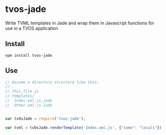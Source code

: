 # tvos-jade
Write TVML templates in Jade and wrap them in Javascript functions for use in a TVOS application

## Install

`npm install tvos-jade`

## Use

```javascript
// Assume a directory structure like this:
// .
// this_file.js
// templates/
//  Index.xml.js.jade
//  Other.xml.js.jade


var tvOsJade = require('tvos-jade');

var tvml = tvOsJade.renderTemplate('Index.xml.js', {"some": "locals"})
```
